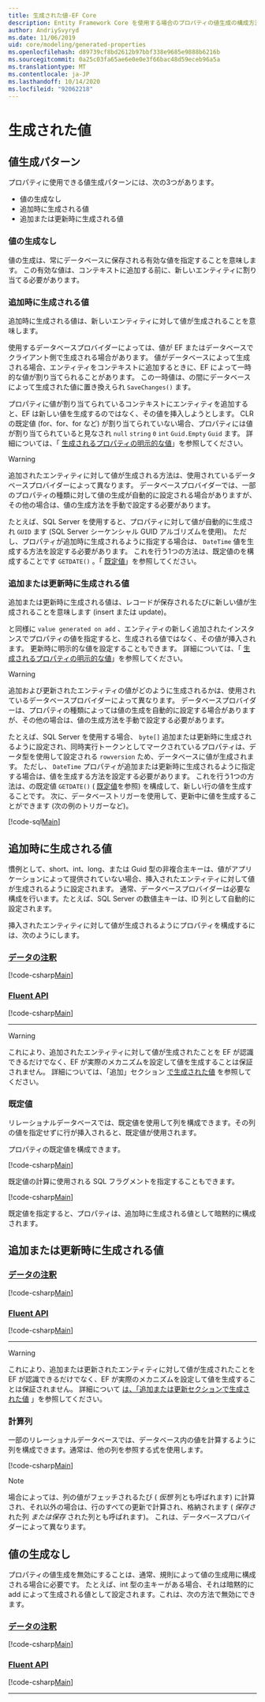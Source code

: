 ```yaml
---
title: 生成された値-EF Core
description: Entity Framework Core を使用する場合のプロパティの値生成の構成方法
author: AndriySvyryd
ms.date: 11/06/2019
uid: core/modeling/generated-properties
ms.openlocfilehash: d89739cf8bd2612b97bbf338e9685e9888b6216b
ms.sourcegitcommit: 0a25c03fa65ae6e0e0e3f66bac48d59eceb96a5a
ms.translationtype: MT
ms.contentlocale: ja-JP
ms.lasthandoff: 10/14/2020
ms.locfileid: "92062218"
---
```

# <a name="generated-values"></a>生成された値

## <a name="value-generation-patterns"></a>値生成パターン

プロパティに使用できる値生成パターンには、次の3つがあります。

* 値の生成なし
* 追加時に生成される値
* 追加または更新時に生成される値

### <a name="no-value-generation"></a>値の生成なし

値の生成は、常にデータベースに保存される有効な値を指定することを意味します。 この有効な値は、コンテキストに追加する前に、新しいエンティティに割り当てる必要があります。

### <a name="value-generated-on-add"></a>追加時に生成される値

追加時に生成される値は、新しいエンティティに対して値が生成されることを意味します。

使用するデータベースプロバイダーによっては、値が EF またはデータベースでクライアント側で生成される場合があります。 値がデータベースによって生成される場合、エンティティをコンテキストに追加するときに、EF によって一時的な値が割り当てられることがあります。 この一時値は、の間にデータベースによって生成された値に置き換えられ `SaveChanges()` ます。

プロパティに値が割り当てられているコンテキストにエンティティを追加すると、EF は新しい値を生成するのではなく、その値を挿入しようとします。 CLR の既定値 (for、for、for など) が割り当てられていない場合、プロパティには値が割り当てられていると見なされ `null` `string` `0` `int` `Guid.Empty` `Guid` ます。 詳細については、「 [生成されるプロパティの明示的な値](xref:core/saving/explicit-values-generated-properties)」を参照してください。

> [!WARNING]
> 追加されたエンティティに対して値が生成される方法は、使用されているデータベースプロバイダーによって異なります。 データベースプロバイダーでは、一部のプロパティの種類に対して値の生成が自動的に設定される場合がありますが、その他の場合は、値の生成方法を手動で設定する必要があります。
>
> たとえば、SQL Server を使用すると、プロパティに対して値が自動的に生成され `GUID` ます (SQL Server シーケンシャル GUID アルゴリズムを使用)。 ただし、プロパティが追加時に生成されるように指定する場合は、 `DateTime` 値を生成する方法を設定する必要があります。 これを行う1つの方法は、既定値のを構成することです `GETDATE()` 。「 [既定値](#default-values)」を参照してください。

### <a name="value-generated-on-add-or-update"></a>追加または更新時に生成される値

追加または更新時に生成される値は、レコードが保存されるたびに新しい値が生成されることを意味します (insert または update)。

と同様に `value generated on add` 、エンティティの新しく追加されたインスタンスでプロパティの値を指定すると、生成される値ではなく、その値が挿入されます。 更新時に明示的な値を設定することもできます。 詳細については、「 [生成されるプロパティの明示的な値](xref:core/saving/explicit-values-generated-properties)」を参照してください。

> [!WARNING]
> 追加および更新されたエンティティの値がどのように生成されるかは、使用されているデータベースプロバイダーによって異なります。 データベースプロバイダーは、プロパティの種類によっては値の生成を自動的に設定する場合がありますが、その他の場合は、値の生成方法を手動で設定する必要があります。
>
> たとえば、SQL Server を使用する場合、 `byte[]` 追加または更新時に生成されるように設定され、同時実行トークンとしてマークされているプロパティは、データ型を使用して設定される `rowversion` ため、データベースに値が生成されます。 ただし、 `DateTime` プロパティが追加または更新時に生成されるように指定する場合は、値を生成する方法を設定する必要があります。 これを行う1つの方法は、の既定値 `GETDATE()` ( [既定値](#default-values)を参照) を構成して、新しい行の値を生成することです。 次に、データベーストリガーを使用して、更新中に値を生成することができます (次の例のトリガーなど)。
>
> [!code-sql[Main](../../../samples/core/Modeling/FluentAPI/ValueGeneratedOnAddOrUpdate.sql)]

## <a name="value-generated-on-add"></a>追加時に生成される値

慣例として、short、int、long、または Guid 型の非複合主キーは、値がアプリケーションによって提供されていない場合、挿入されたエンティティに対して値が生成されるように設定されます。 通常、データベースプロバイダーは必要な構成を行います。たとえば、SQL Server の数値主キーは、ID 列として自動的に設定されます。

挿入されたエンティティに対して値が生成されるようにプロパティを構成するには、次のようにします。

### <a name="data-annotations"></a>[データの注釈](#tab/data-annotations)

[!code-csharp[Main](../../../samples/core/Modeling/DataAnnotations/ValueGeneratedOnAdd.cs?name=ValueGeneratedOnAdd&highlight=5)]

### <a name="fluent-api"></a>[Fluent API](#tab/fluent-api)

[!code-csharp[Main](../../../samples/core/Modeling/FluentAPI/ValueGeneratedOnAdd.cs?name=ValueGeneratedOnAdd&highlight=5)]

***

> [!WARNING]
> これにより、追加されたエンティティに対して値が生成されたことを EF が認識できるだけでなく、EF が実際のメカニズムを設定して値を生成することは保証されません。 詳細については、「追加」セクション [で生成された値](#value-generated-on-add) を参照してください。

### <a name="default-values"></a>既定値

リレーショナルデータベースでは、既定値を使用して列を構成できます。その列の値を指定せずに行が挿入されると、既定値が使用されます。

プロパティの既定値を構成できます。

[!code-csharp[Main](../../../samples/core/Modeling/FluentAPI/DefaultValue.cs?name=DefaultValue&highlight=5)]

既定値の計算に使用される SQL フラグメントを指定することもできます。

[!code-csharp[Main](../../../samples/core/Modeling/FluentAPI/DefaultValueSql.cs?name=DefaultValueSql&highlight=5)]

既定値を指定すると、プロパティは、追加時に生成される値として暗黙的に構成されます。

## <a name="value-generated-on-add-or-update"></a>追加または更新時に生成される値

### <a name="data-annotations"></a>[データの注釈](#tab/data-annotations)

[!code-csharp[Main](../../../samples/core/Modeling/DataAnnotations/ValueGeneratedOnAddOrUpdate.cs?name=ValueGeneratedOnAddOrUpdate&highlight=5)]

### <a name="fluent-api"></a>[Fluent API](#tab/fluent-api)

[!code-csharp[Main](../../../samples/core/Modeling/FluentAPI/ValueGeneratedOnAddOrUpdate.cs?name=ValueGeneratedOnAddOrUpdate&highlight=5)]

***

> [!WARNING]
> これにより、追加または更新されたエンティティに対して値が生成されたことを EF が認識できるだけでなく、EF が実際のメカニズムを設定して値を生成することは保証されません。 詳細について [は、「追加または更新セクションで生成された値](#value-generated-on-add-or-update) 」を参照してください。

### <a name="computed-columns"></a>計算列

一部のリレーショナルデータベースでは、データベース内の値を計算するように列を構成できます。通常は、他の列を参照する式を使用します。

[!code-csharp[Main](../../../samples/core/Modeling/FluentAPI/ComputedColumn.cs?name=ComputedColumn&highlight=5)]

> [!NOTE]
> 場合によっては、列の値がフェッチされるたび ( *仮想* 列とも呼ばれます) に計算され、それ以外の場合は、行のすべての更新で計算され、格納されます ( *保存さ* れた列 *または保存* された列とも呼ばれます)。 これは、データベースプロバイダーによって異なります。

## <a name="no-value-generation"></a>値の生成なし

プロパティの値生成を無効にすることは、通常、規則によって値の生成用に構成される場合に必要です。 たとえば、int 型の主キーがある場合、それは暗黙的に add によって生成される値として設定されます。これは、次の方法で無効にできます。

### <a name="data-annotations"></a>[データの注釈](#tab/data-annotations)

[!code-csharp[Main](../../../samples/core/Modeling/DataAnnotations/ValueGeneratedNever.cs?name=ValueGeneratedNever&highlight=3)]

### <a name="fluent-api"></a>[Fluent API](#tab/fluent-api)

[!code-csharp[Main](../../../samples/core/Modeling/FluentAPI/ValueGeneratedNever.cs?name=ValueGeneratedNever&highlight=5)]

***
